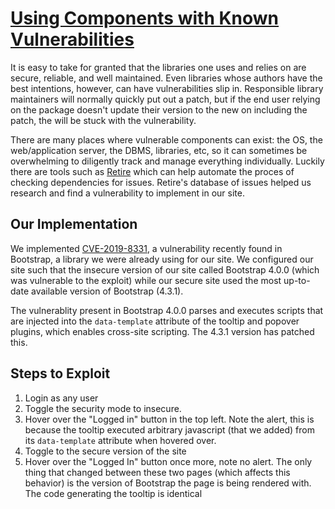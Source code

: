 # [Using Components with Known Vulnerabilities](https://owasp.org/www-project-top-ten/2017/A9_2017-Using_Components_with_Known_Vulnerabilities)

It is easy to take for granted that the libraries one uses and relies on are secure, reliable, and well maintained. Even libraries whose authors have the best intentions, however, can have vulnerabilities slip in. Responsible library maintainers will normally quickly put out a patch, but if the end user relying on the package doesn't update their version to the new on including the patch, the will be stuck with the vulnerability. 

There are many places where vulnerable components can exist: the OS, the web/application server, the DBMS, libraries, etc, so it can sometimes be overwhelming to diligently track and manage everything individually. Luckily there are tools such as [Retire](https://retirejs.github.io/retire.js/) which can help automate the proces of checking dependencies for issues. Retire's database of issues helped us research and find a vulnerability to implement in our site.

## Our Implementation

We implemented [CVE-2019-8331](https://github.com/advisories/GHSA-9v3m-8fp8-mj99), a vulnerability recently found in Bootstrap, a library we were already using for our site. We configured our site such that the insecure version of our site called Bootstrap 4.0.0 (which was vulnerable to the exploit) while our secure site used the most up-to-date available version of Bootstrap (4.3.1). 

The vulnerablity present in Bootstrap 4.0.0 parses and executes scripts that are injected into the `data-template` attribute of the tooltip and popover plugins, which enables cross-site scripting. The 4.3.1 version has patched this. 

## Steps to Exploit

1. Login as any user
2. Toggle the security mode to insecure.
3. Hover over the "Logged in" button in the top left. Note the alert, this is because the tooltip executed arbitrary javascript (that we added) from its `data-template` attribute when hovered over.
4. Toggle to the secure version of the site
5. Hover over the "Logged In" button once more, note no alert. The only thing that changed between these two pages (which affects this behavior) is the version of Bootstrap the page is being rendered with. The code generating the tooltip is identical
